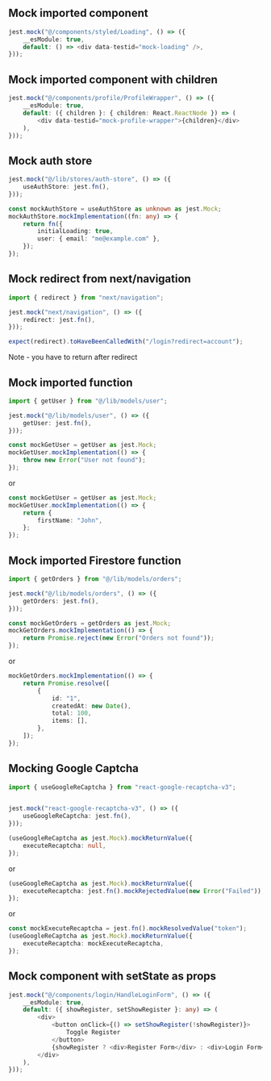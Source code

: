 
## Mock imported component

```ts
jest.mock("@/components/styled/Loading", () => ({
	__esModule: true,
	default: () => <div data-testid="mock-loading" />,
}));
```

## Mock imported component with children

```ts
jest.mock("@/components/profile/ProfileWrapper", () => ({
	__esModule: true,
	default: ({ children }: { children: React.ReactNode }) => (
		<div data-testid="mock-profile-wrapper">{children}</div>
	),
}));
```

## Mock auth store
```ts
jest.mock("@/lib/stores/auth-store", () => ({
	useAuthStore: jest.fn(),
}));

const mockAuthStore = useAuthStore as unknown as jest.Mock;
mockAuthStore.mockImplementation((fn: any) => {
    return fn({
        initialLoading: true,
        user: { email: "me@example.com" },
    });
});
```

## Mock redirect from next/navigation
```ts
import { redirect } from "next/navigation";

jest.mock("next/navigation", () => ({
	redirect: jest.fn(),
}));

expect(redirect).toHaveBeenCalledWith("/login?redirect=account");
```
Note - you have to return after redirect

## Mock imported function
```ts
import { getUser } from "@/lib/models/user";

jest.mock("@/lib/models/user", () => ({
	getUser: jest.fn(),
}));

const mockGetUser = getUser as jest.Mock;
mockGetUser.mockImplementation(() => {
	throw new Error("User not found");
});
```
or
```ts
const mockGetUser = getUser as jest.Mock;
mockGetUser.mockImplementation(() => {
	return {
		firstName: "John",
	};
});
```

## Mock imported Firestore function
```ts
import { getOrders } from "@/lib/models/orders";

jest.mock("@/lib/models/orders", () => ({
	getOrders: jest.fn(),
}));

const mockGetOrders = getOrders as jest.Mock;
mockGetOrders.mockImplementation(() => {
	return Promise.reject(new Error("Orders not found"));
});
```
or
```ts
mockGetOrders.mockImplementation(() => {
	return Promise.resolve([
		{
			id: "1",
			createdAt: new Date(),
			total: 100,
			items: [],
		},
	]);
});
```

## Mocking Google Captcha
```ts
import { useGoogleReCaptcha } from "react-google-recaptcha-v3";


jest.mock("react-google-recaptcha-v3", () => ({
	useGoogleReCaptcha: jest.fn(),
}));

(useGoogleReCaptcha as jest.Mock).mockReturnValue({
	executeRecaptcha: null,
});
```
or
```ts
(useGoogleReCaptcha as jest.Mock).mockReturnValue({
	executeRecaptcha: jest.fn().mockRejectedValue(new Error("Failed")),
});
```
or
```ts
const mockExecuteRecaptcha = jest.fn().mockResolvedValue("token");
(useGoogleReCaptcha as jest.Mock).mockReturnValue({
	executeRecaptcha: mockExecuteRecaptcha,
});
```

## Mock component with setState as props
```ts
jest.mock("@/components/login/HandleLoginForm", () => ({
	__esModule: true,
	default: ({ showRegister, setShowRegister }: any) => (
		<div>
			<button onClick={() => setShowRegister(!showRegister)}>
				Toggle Register
			</button>
			{showRegister ? <div>Register Form</div> : <div>Login Form</div>}
		</div>
	),
}));
```
